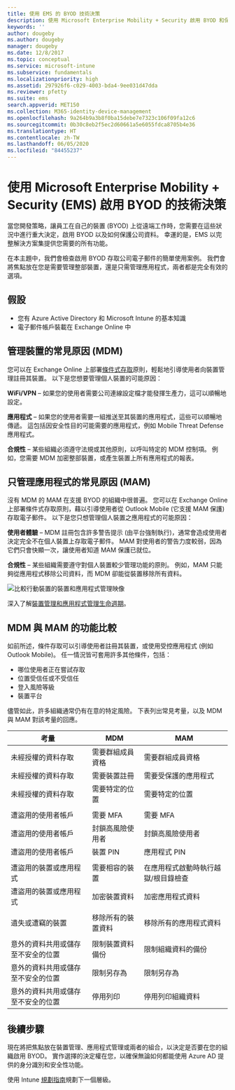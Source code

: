 ```yaml
---
title: 使用 EMS 的 BYOD 技術決策
description: 使用 Microsoft Enterprise Mobility + Security 啟用 BYOD 和保護公司資料的主要技術決策。
keywords: ''
author: dougeby
ms.author: dougeby
manager: dougeby
ms.date: 12/8/2017
ms.topic: conceptual
ms.service: microsoft-intune
ms.subservice: fundamentals
ms.localizationpriority: high
ms.assetid: 297926f6-c029-4003-bda4-9ee031d47dda
ms.reviewer: pfetty
ms.suite: ems
search.appverid: MET150
ms.collection: M365-identity-device-management
ms.openlocfilehash: 9a264b9a3b8f0ba15debe7e7323c106f09fa12c6
ms.sourcegitcommit: 0b30c8eb2f5ec2d60661a5e6055fdca8705b4e36
ms.translationtype: HT
ms.contentlocale: zh-TW
ms.lasthandoff: 06/05/2020
ms.locfileid: "84455237"
---
```

# <a name="technology-decisions-for-enabling-byod-with-microsoft-enterprise-mobility--security-ems"></a>使用 Microsoft Enterprise Mobility + Security (EMS) 啟用 BYOD 的技術決策

當您開發策略，讓員工在自己的裝置 (BYOD) 上從遠端工作時，您需要在這些狀況中進行重大決定，啟用 BYOD 以及如何保護公司資料。 幸運的是，EMS 以完整解決方案集提供您需要的所有功能。  

在本主題中，我們會檢查啟用 BYOD 存取公司電子郵件的簡單使用案例。 我們會將焦點放在您是需要管理整部裝置，還是只需管理應用程式，兩者都是完全有效的選項。

## <a name="assumptions"></a>假設
* 您有 Azure Active Directory 和 Microsoft Intune 的基本知識
* 電子郵件帳戶裝載在 Exchange Online 中

## <a name="common-reasons-to-manage-the-device-mdm"></a>管理裝置的常見原因 (MDM)
您可以在 Exchange Online 上部署[條件式存取](https://docs.microsoft.com/azure/active-directory/active-directory-conditional-access-azure-portal)原則，輕鬆地引導使用者向裝置管理註冊其裝置。 以下是您想要管理個人裝置的可能原因：

**WiFi/VPN** – 如果您的使用者需要公司連線設定檔才能發揮生產力，這可以順暢地設定。

**應用程式** – 如果您的使用者需要一組推送至其裝置的應用程式，這些可以順暢地傳遞。 這包括因安全性目的可能需要的應用程式，例如 Mobile Threat Defense 應用程式。

**合規性** – 某些組織必須遵守法規或其他原則，以呼叫特定的 MDM 控制項。 例如，您需要 MDM 加密整部裝置，或產生裝置上所有應用程式的報表。

## <a name="common-reasons-to-only-manage-the-apps-mam"></a>只管理應用程式的常見原因 (MAM)
沒有 MDM 的 MAM 在支援 BYOD 的組織中很普遍。 您可以在 Exchange Online 上部署條件式存取原則，藉以引導使用者從 Outlook Mobile (它支援 MAM 保護) 存取電子郵件。 以下是您只想管理個人裝置之應用程式的可能原因：

**使用者體驗** – MDM 註冊包含許多警告提示 (由平台強制執行)，通常會造成使用者決定完全不在個人裝置上存取電子郵件。 MAM 對使用者的警告力度較弱，因為它們只會快顯一次，讓使用者知道 MAM 保護已就位。

**合規性** – 某些組織需要遵守對個人裝置較少管理功能的原則。 例如，MAM 只能夠從應用程式移除公司資料，而 MDM 卻能從裝置移除所有資料。

![比較行動裝置的裝置和應用程式管理映像](./media/byod-technology-decisions/byod-app-device-mgmt.png)

深入了解[裝置管理和應用程式管理生命週期](device-lifecycle.md)。

## <a name="mdm-vs-mam-capability-comparison"></a>MDM 與 MAM 的功能比較
如前所述，條件存取可以引導使用者註冊其裝置，或使用受控應用程式 (例如 Outlook Mobile)。 任一情況皆可套用許多其他條件，包括：

* 哪位使用者正在嘗試存取
* 位置受信任或不受信任
* 登入風險等級
* 裝置平台

儘管如此，許多組織通常仍有在意的特定風險。  下表列出常見考量，以及 MDM 與 MAM 對該考量的回應。

| 考量   |   MDM  |   MAM  |
|------------|--------|--------|
|未經授權的資料存取 | 需要群組成員資格 | 需要群組成員資格 |
|未經授權的資料存取 | 需要裝置註冊 | 需要受保護的應用程式 |
|未經授權的資料存取 | 需要特定的位置 | 需要特定的位置 |
| | | |
|遭盜用的使用者帳戶| 需要 MFA | 需要 MFA|
|遭盜用的使用者帳戶 | 封鎖高風險使用者 | 封鎖高風險使用者 |
|遭盜用的使用者帳戶 | 裝置 PIN | 應用程式 PIN |
| | | |
| 遭盜用的裝置或應用程式 | 需要相容的裝置 | 在應用程式啟動時執行越獄/根目錄檢查 |
| 遭盜用的裝置或應用程式 | 加密裝置資料 | 加密應用程式資料 |
| | | |
|遺失或遭竊的裝置 | 移除所有的裝置資料 | 移除所有的應用程式資料|
| | | |
| 意外的資料共用或儲存至不安全的位置 | 限制裝置資料備份 | 限制組織資料的備份 |
| 意外的資料共用或儲存至不安全的位置 | 限制另存為 | 限制另存為 |
|意外的資料共用或儲存至不安全的位置 | 停用列印 | 停用列印組織資料 |

## <a name="next-steps"></a>後續步驟
現在將把焦點放在裝置管理、應用程式管理或兩者的組合，以決定是否要在您的組織啟用 BYOD。 實作選擇的決定權在您，以確保無論如何都能使用 Azure AD 提供的身分識別和安全性功能。  

使用 Intune [規劃指南](planning-guide.md)規劃下一個層級。
